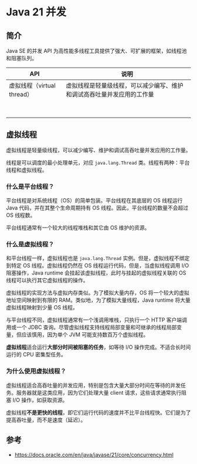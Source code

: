 # Java 21 并发

## 简介

Java SE 的并发 API 为高性能多线程工具提供了强大、可扩展的框架，如线程池和阻塞队列。

| API                        | 说明                                                         |
| -------------------------- | ------------------------------------------------------------ |
| 虚拟线程（virtual thread） | 虚拟线程是轻量级线程，可以减少编写、维护和调试高吞吐量并发应用的工作量 |
|                            |                                                              |
|                            |                                                              |
|                            |                                                              |
|                            |                                                              |
|                            |                                                              |
|                            |                                                              |
|                            |                                                              |
|                            |                                                              |

## 虚拟线程

虚拟线程是轻量级线程，可以减少编写、维护和调试高吞吐量并发应用的工作量。

线程是可以调度的最小处理单元，对应 `java.lang.Thread` 类。线程有两种：平台线程和虚拟线程。

### 什么是平台线程？

平台线程是对系统线程（OS）的简单包装。平台线程在其底层的 OS 线程运行 Java 代码，并在其整个生命周期持有 OS 线程。因此，平台线程的数量不会超过 OS 线程数。

平台线程通常有一个较大的线程堆栈和其它由 OS 维护的资源。

### 什么是虚拟线程？

和平台线程一样，虚拟线程也是 `java.lang.Thread` 实例。但是，虚拟线程不绑定到特定 OS 线程。虚拟线程仍然在 OS 线程运行代码，但是，当虚拟线程调用 I/O 阻塞操作，Java runtime 会挂起该虚拟线程，此时与挂起的虚拟线程关联的 OS 线程可以执行其它虚拟线程的操作。

虚拟线程的实现方法与虚拟内存类似。为了模拟大量内存，OS 将一个较大的虚拟地址空间映射到有限的 RAM。类似地，为了模拟大量线程，Java runtime 将大量虚拟线程映射到少量 OS 线程。

与平台线程不同，虚拟线程通常有一个浅调用堆栈，只执行一个 HTTP 客户端调用或一个 JDBC 查询。尽管虚拟线程支持线程局部变量和可继承的线程局部变量，但应该慎用，因为单个 JVM 可能支持数百万个虚拟线程。

**虚拟线程**适合运行**大部分时间被阻塞的任务**，如等待 I/O 操作完成。不适合长时间运行的 CPU 密集型任务。

### 为什么使用虚拟线程？

虚拟线程适合高吞吐量的并发应用，特别是包含大量大部分时间在等待的并发任务。服务器就是这类应用，因为它们处理大量 client 请求，这些请求通常执行阻塞 I/O 操作，如获取资源。

虚拟线程**不是更快的线程**，即它们运行代码的速度并不比平台线程快。它们是为了提高吞吐量，而不是速度（延迟）。



## 参考

- https://docs.oracle.com/en/java/javase/21/core/concurrency.html